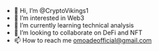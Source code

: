 - 👋 Hi, I’m @CryptoVikings1
- 👀 I’m interested in Web3 
- 🌱 I’m currently learning technical analysis
- 💞️ I’m looking to collaborate on DeFi and NFT
- 📫 How to reach me omoadeofficial@gmail.com

<!---
CryptoVikings1/CryptoVikings1 is a ✨ special ✨ repository because its `README.md` (this file) appears on your GitHub profile.
You can click the Preview link to take a look at your changes.
--->
